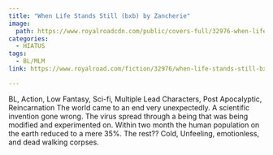```yaml
---
title: "When Life Stands Still (bxb) by Zancherie"
image:
  path: https://www.royalroadcdn.com/public/covers-full/32976-when-life-stands-still-bxb.jpg
categories:
  - HIATUS
tags:
  - BL/MLM
link: https://www.royalroad.com/fiction/32976/when-life-stands-still-bxb

---
```

BL, Action, Low Fantasy, Sci-fi, Multiple Lead Characters, Post Apocalyptic, Reincarnation
The world came to an end very unexpectedly. A scientific invention gone wrong. The virus spread through a being that was being modified and experimented on. Within two month the human population on the earth reduced to a mere 35%. The rest?? Cold, Unfeeling, emotionless, and dead walking corpses.
